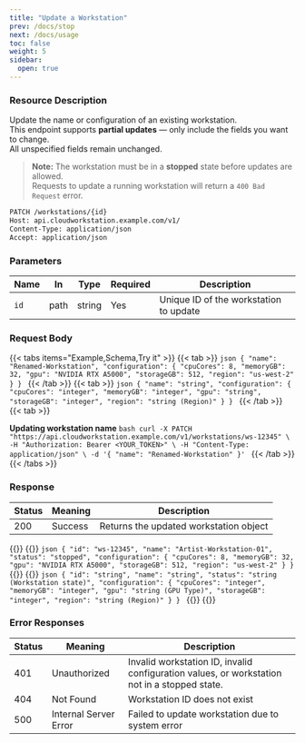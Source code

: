 ```yaml
---
title: "Update a Workstation"
prev: /docs/stop
next: /docs/usage
toc: false
weight: 5
sidebar:
  open: true
---
```

### Resource Description
Update the name or configuration of an existing workstation.  
This endpoint supports **partial updates** — only include the fields you want to change.  
All unspecified fields remain unchanged.  

> **Note:** The workstation must be in a **stopped** state before updates are allowed.  
Requests to update a running workstation will return a `400 Bad Request` error.

```bash
PATCH /workstations/{id}
Host: api.cloudworkstation.example.com/v1/
Content-Type: application/json
Accept: application/json
```

### Parameters
| Name | In   | Type   | Required | Description                             |
| ---- | ---- | ------ | -------- | --------------------------------------- |
| `id` | path | string | Yes      | Unique ID of the workstation to update |

### Request Body

{{< tabs items="Example,Schema,Try it" >}}
  {{< tab >}}
    ```json
    {
      "name": "Renamed-Workstation",
      "configuration": {
        "cpuCores": 8,
        "memoryGB": 32,
        "gpu": "NVIDIA RTX A5000",
        "storageGB": 512,
        "region": "us-west-2"
      }
    }
    ```
  {{< /tab >}}
      {{< tab >}}
    ```json
    {
      "name": "string",
      "configuration": {
        "cpuCores": "integer",
        "memoryGB": "integer",
        "gpu": "string",
        "storageGB": "integer",
        "region": "string (Region)"
      }
    }
    ```
  {{< /tab >}}
  {{< tab >}}

  **Updating workstation name**
    ```bash
    curl -X PATCH "https://api.cloudworkstation.example.com/v1/workstations/ws-12345" \
  -H "Authorization: Bearer <YOUR_TOKEN>" \
  -H "Content-Type: application/json" \
  -d '{
    "name": "Renamed-Workstation"
  }'
    ```
  {{< /tab >}}
{{< /tabs >}}

### Response
| Status | Meaning               | Description                                      |
|--------|-----------------------|--------------------------------------------------|
| 200    | Success               | Returns the updated workstation object           |


{{<tabs items="Example,Schema">}}
  {{<tab>}}
    ```json
    {
      "id": "ws-12345",
      "name": "Artist-Workstation-01",
      "status": "stopped",
      "configuration": {
        "cpuCores": 8,
        "memoryGB": 32,
        "gpu": "NVIDIA RTX A5000",
        "storageGB": 512,
        "region": "us-west-2"
      }
    }
    ```
  {{</tab>}}
  {{<tab>}}
    ```json
    {
      "id": "string",
      "name": "string",
      "status": "string (Workstation state)",
      "configuration": {
        "cpuCores": "integer",
        "memoryGB": "integer",
        "gpu": "string (GPU Type)",
        "storageGB": "integer",
        "region": "string (Region)"
      }
    }
    ```
  {{</tab>}}
{{</tabs>}}

### Error Responses
| Status | Meaning               | Description                                      |
|--------|-----------------------|--------------------------------------------------|
| 401    | Unauthorized          | Invalid workstation ID, invalid configuration values, or workstation not in a stopped state. |
| 404    | Not Found             | Workstation ID does not exist                    |
| 500    | Internal Server Error | Failed to update workstation due to system error
